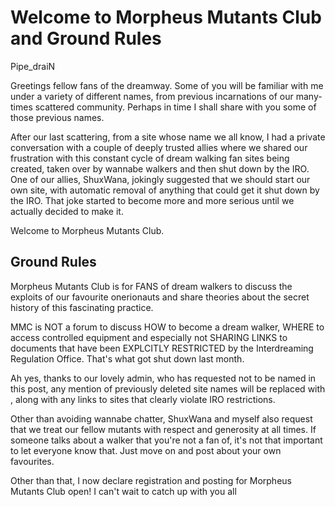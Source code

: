 # Welcome to Morpheus Mutants Club and Ground Rules

Pipe_draiN

Greetings fellow fans of the dreamway. Some of you will be familiar with me under a variety of different names, from previous incarnations of our many-times scattered community. Perhaps in time I shall share with you some of those previous names.

After our last scattering, from a site whose name we all know, I had a private conversation with a couple of deeply trusted allies where we shared our frustration with this constant cycle of dream walking fan sites being created, taken over by wannabe walkers and then shut down by the IRO. One of our allies, ShuxWana, jokingly suggested that we should start our own site, with automatic removal of anything that could get it shut down by the IRO. That joke started to become more and more serious until we actually decided to make it.

Welcome to Morpheus Mutants Club.

## Ground Rules

Morpheus Mutants Club is for FANS of dream walkers to discuss the exploits of our favourite onerionauts and share theories about the secret history of this fascinating practice.

MMC is NOT a forum to discuss HOW to become a dream walker, WHERE to access controlled equipment and especially not SHARING LINKS to documents that have been EXPLCITLY RESTRICTED by the Interdreaming Regulation Office. That's what got <WORD AUTOMATICALLY REMOVED> shut down last month.

Ah yes, thanks to our lovely admin, who has requested not to be named in this post, any mention of previously deleted site names will be replaced with <WORD AUTOMATICALLY REMOVED>, along with any links to sites that clearly violate IRO restrictions.

Other than avoiding wannabe chatter, ShuxWana and myself also request that we treat our fellow mutants with respect and generosity at all times. If someone talks about a walker that you're not a fan of, it's not that important to let everyone know that. Just move on and post about your own favourites.

Other than that, I now declare registration and posting for Morpheus Mutants Club open! I can't wait to catch up with you all
